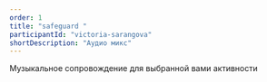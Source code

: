 ```yaml
---
order: 1
title: "safeguard "
participantId: "victoria-sarangova"
shortDescription: "Аудио микс"
---
```


Музыкальное сопровождение для выбранной вами активности
